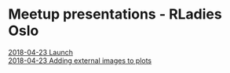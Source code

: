 # Meetup presentations - RLadies Oslo

[2018-04-23 Launch](https://github.com/rladies/meetup-presentations_oslo/tree/master/launch-oslo)  
[2018-04-23 Adding external images to plots](https://github.com/rladies/meetup-presentations_oslo/blob/master/2018-04-23-external-images-to-plots/Adding%20external%20images%20to%20plots.pdf)  
